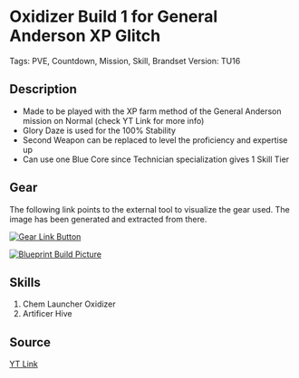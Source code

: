 # Oxidizer Build 1 for General Anderson XP Glitch

Tags: PVE, Countdown, Mission, Skill, Brandset
Version: TU16

## Description

* Made to be played with the XP farm method of the General Anderson mission on Normal (check YT Link for more info)
* Glory Daze is used for the 100% Stability
* Second Weapon can be replaced to level the proficiency and expertise up
* Can use one Blue Core since Technician specialization gives 1 Skill Tier

## Gear

The following link points to the external tool to visualize the gear used.
The image has been generated and extracted from there.

[![Gear Link Button]({{site.baseurl}}/assets/images/gear-button.png)](https://mxswat.github.io/mx-division-builds/#/IwDgtMxgnGAMEDM8ULajaBcAWATBFLAsMqJhetjgOyEwqkRzhWWZaJ2QNt-vZyPYgNHZEZImOlxOIgGzI6eeWESr+svDigJoqugnVgQmrNuSaBWAKxA)

[![Blueprint Build Picture]({{site.baseurl}}/assets/images/Oxidizer-Build-1-General-Anderson-XP-Glitch.jpg)]({{site.baseurl}}/assets/images/Oxidizer-Build-1-General-Anderson-XP-Glitch.jpg)

## Skills

1. Chem Launcher Oxidizer
2. Artificer Hive

## Source

[YT Link](https://youtu.be/EVrLuvf7M5w)